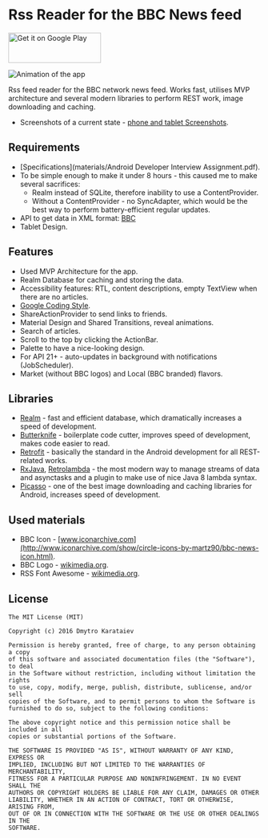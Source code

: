 # Rss Reader for the BBC News feed
<a href="https://play.google.com/store/apps/details?id=com.adkdevelopment.rssreader"><img alt="Get it on Google Play" src="https://play.google.com/intl/en_us/badges/images/apps/en-play-badge.png" width="185" height="60"/></a><br>

![Animation of the app](materials/animation.gif)

Rss feed reader for the BBC network news feed. Works fast, utilises MVP architecture and several modern libraries to perform REST work, image downloading and caching.
* Screenshots of a current state - [phone and tablet Screenshots](materials/).

## Requirements
* [Specifications](materials/Android Developer Interview Assignment.pdf).
* To be simple enough to make it under 8 hours - this caused me to make several sacrifices:
  * Realm instead of SQLite, therefore inability to use a ContentProvider.
  * Without a ContentProvider - no SyncAdapter, which would be the best way to perform battery-efficient regular updates.
* API to get data in XML format: [BBC](http://feeds.bbci.co.uk/news/rss.xml)
* Tablet Design.

## Features
* Used MVP Architecture for the app.
* Realm Database for caching and storing the data.
* Accessibility features: RTL, content descriptions, empty TextView when there are no articles.
* [Google Coding Style](https://source.android.com/source/code-style.html).
* ShareActionProvider to send links to friends.
* Material Design and Shared Transitions, reveal animations.
* Search of articles.
* Scroll to the top by clicking the ActionBar.
* Palette to have a nice-looking design.
* For API 21+ - auto-updates in background with notifications (JobScheduler).
* Market (without BBC logos) and Local (BBC branded) flavors.

## Libraries
* [Realm](https://realm.io) - fast and efficient database, which dramatically increases a speed of development.
* [Butterknife](http://jakewharton.github.io/butterknife/) - boilerplate code cutter, improves speed of development, makes code easier to read.
* [Retrofit](http://square.github.io/retrofit/) - basically the standard in the Android development for all REST-related works.
* [RxJava](https://github.com/ReactiveX/RxAndroid), [Retrolambda](https://github.com/evant/gradle-retrolambda) - the most modern way to manage streams of data and asynctasks and a plugin to make use of nice Java 8 lambda syntax.
* [Picasso](http://square.github.io/picasso/) - one of the best image downloading and caching libraries for Android, increases speed of development.

## Used materials
* BBC Icon - [www.iconarchive.com](http://www.iconarchive.com/show/circle-icons-by-martz90/bbc-news-icon.html).
* BBC Logo - [wikimedia.org](https://upload.wikimedia.org/wikipedia/commons/e/eb/BBC.svg).
* RSS Font Awesome - [wikimedia.org](https://upload.wikimedia.org/wikipedia/commons/d/dc/Rss_font_awesome.svg).

License
-------

	The MIT License (MIT)

	Copyright (c) 2016 Dmytro Karataiev

	Permission is hereby granted, free of charge, to any person obtaining a copy
	of this software and associated documentation files (the "Software"), to deal
	in the Software without restriction, including without limitation the rights
	to use, copy, modify, merge, publish, distribute, sublicense, and/or sell
	copies of the Software, and to permit persons to whom the Software is
	furnished to do so, subject to the following conditions:

	The above copyright notice and this permission notice shall be included in all
	copies or substantial portions of the Software.

	THE SOFTWARE IS PROVIDED "AS IS", WITHOUT WARRANTY OF ANY KIND, EXPRESS OR
	IMPLIED, INCLUDING BUT NOT LIMITED TO THE WARRANTIES OF MERCHANTABILITY,
	FITNESS FOR A PARTICULAR PURPOSE AND NONINFRINGEMENT. IN NO EVENT SHALL THE
	AUTHORS OR COPYRIGHT HOLDERS BE LIABLE FOR ANY CLAIM, DAMAGES OR OTHER
	LIABILITY, WHETHER IN AN ACTION OF CONTRACT, TORT OR OTHERWISE, ARISING FROM,
	OUT OF OR IN CONNECTION WITH THE SOFTWARE OR THE USE OR OTHER DEALINGS IN THE
	SOFTWARE.